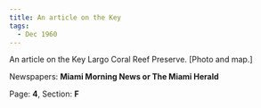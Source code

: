 ```yaml
---  
title: An article on the Key  
tags:  
  - Dec 1960  
---  
```

  
An article on the Key Largo Coral Reef Preserve. [Photo and map.]  
  
Newspapers: **Miami Morning News or The Miami Herald**  
  
Page: **4**, Section: **F** 
